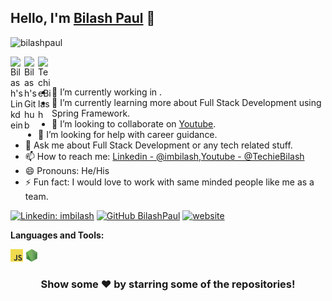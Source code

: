 ## Hello, I'm [Bilash Paul](https://codewithbilash.github.io/) 👋

<p align="left"> <img src="https://komarev.com/ghpvc/?username=codewithbilashh&label=Views&color=blue&style=plastic" alt="bilashpaul" /> </p>


<a href="https://www.linkedin.com/in/imbilash/">
  <img align="left" alt="Bilash's Linkdein" width="22px" src="https://cdn.jsdelivr.net/npm/simple-icons@v3/icons/linkedin.svg" />
</a>
<a href="https://github.com/codewithbilash">
  <img align="left" alt="Bilash's Github" width="22px" src="https://cdn.jsdelivr.net/npm/simple-icons@v3/icons/github.svg" />
</a>
<a href="https://www.youtube.com/@techiebilash/">
  <img align="left" alt="TechieBilash" width="22px" src="https://cdn.jsdelivr.net/npm/simple-icons@v3/icons/youtube.svg" />
</a>

<br/>
<br/>



- 🔭 I’m currently working in []().
- 🌱 I’m currently learning more about Full Stack Development using Spring Framework.
- 👯 I’m looking to collaborate on [Youtube](https://www.youtube.com/@techiebilash/).
- 🤔 I’m looking for help with career guidance.
- 💬 Ask me about Full Stack Development or any tech related stuff.
- 📫 How to reach me: [Linkedin - @imbilash](https://www.linkedin.com/in/imbilash/),[Youtube - @TechieBilash](https://www.youtube.com/@techiebilash/)
- 😄 Pronouns: He/His
- ⚡ Fun fact: I would love to work with same minded people like me as a team.

[![Linkedin: imbilash](https://img.shields.io/badge/-imbilash-blue?style=flat-square&logo=Linkedin&logoColor=white&link=https://www.linkedin.com/in/imbilash/)](https://www.linkedin.com/in/imbilash/)
[![GitHub BilashPaul](https://img.shields.io/github/followers/imbilash?label=follow&style=social)](https://github.com/imbilash)
[![website](https://img.shields.io/badge/PortfolioWebsite-codewithbilash.com-2648ff?style=flat-square&logo=google-chrome)](https://codewithbilash.github.io/)


**Languages and Tools:**  

<code><img height="20" src="https://raw.githubusercontent.com/github/explore/80688e429a7d4ef2fca1e82350fe8e3517d3494d/topics/javascript/javascript.png"></code>
<code><img height="20" src="https://raw.githubusercontent.com/github/explore/80688e429a7d4ef2fca1e82350fe8e3517d3494d/topics/nodejs/nodejs.png"></code>    


<div align="center">

### Show some ❤️ by starring some of the repositories!

</div>
